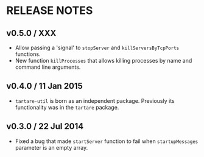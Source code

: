 # RELEASE NOTES

## v0.5.0 / XXX
* Allow passing a 'signal' to `stopServer` and `killServersByTcpPorts` functions.
* New function `killProcesses` that allows killing processes by name and command line arguments.


## v0.4.0 / 11 Jan 2015
* `tartare-util` is born as an independent package. Previously its functionality was in the `tartare` package.

## v0.3.0 / 22 Jul 2014
* Fixed a bug that made `startServer` function to fail when `startupMessages` parameter is an empty array.
